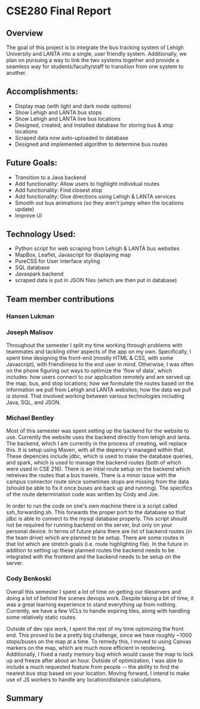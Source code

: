 # CSE280 Final Report

## Overview
The goal of this project is to integrate the bus tracking system of Lehigh University and LANTA into a single, user friendly system. Additionally, we plan on pursuing a way to link the two systems together and provide a seamless way for students/faculty/staff to transition from one system to another.

## Accomplishments:
- Display map (with light and dark mode options)
- Show Lehigh and LANTA bus stops
- Show Lehigh and LANTA live bus locations
- Designed, created, and installed database for storing bus & stop locations
- Scraped data now auto-uploaded to database
- Designed and implemented algorithm to determine bus routes 

## Future Goals:
- Transition to a Java backend
- Add functionality: Allow users to highlight individual routes
- Add functionality: Find closest stop
- Add functionality: Give directions using Lehigh & LANTA services
- Smooth out bus animations (so they aren’t jumpy when the locations update)
- Improve UI

## Technology Used:
- Python script for web scraping from Lehigh & LANTA bus websites
- MapBox, Leaflet, Javascript for displaying map
- PureCSS for User Interface styling
- SQL database
- Javaspark backend
- scraped data is put in JSON files (which are then put in database)

## Team member contributions

### Hansen Lukman

### Joseph Malisov
Throughout the semester I split my time working through problems with teammates and tackling other aspects of the app on my own. Specifically, I spent time designing the front-end (mostly HTML & CSS, with some Javascript), with friendliness to the end user in mind. Otherwise, I was often on the phone figuring out ways to optimize the 'flow of data', which includes: how users connect to our application remotely and are served up the map, bus, and stop locations; how we formulate the routes based on the information we pull from Lehigh and LANTA websites; how the data we pull is stored. That involved working between various technologies including Java, SQL, and JSON.

### Michael Bentley
Most of this semester was spent setting up the backend for the website to use. Currently the website uses the backend directly from lehigh and lanta. The backend, which I am currently in the process of creating, will replace this. It is setup using Maven, with all the depency's managed within that. These depencies include jdbc, which is used to make the database queries, and spark, which is used to manage the backend routes (both of which were used in CSE 216). There is an intial route setup on the backend which retreives the routes that a bus travels. There is a minor issue with the campus connector route since sometimes stops are missing from the data (should be able to fix it once buses are back up and running). The specifics of the route determination code was written by Cody and Joe. 

In order to run the code on one's own machine there is a script called ssh_forwarding.sh. This forwards the proper port to the database so that jdbc is able to connect to the mysql database properly. This script should not be required for running backend on the server, but only on your personal device. In terms of future plans there are list of backend routes (in the team drive) which are planned to be setup. There are some routes in that list which are stretch goals (i.e. route highlighting file). In the future in addition to setting up these planned routes the backend needs to be integrated with the frontend and the backend needs to be setup on the server. 

### Cody Benkoski
Overall this semester I spent a lot of time on getting our tileservers and doing a lot of behind the scenes devops work. Despite taking a bit of time, it was a great learning experience to stand everything up from nothing. Currently, we have a few VCLs to handle expiring tiles, along with handling some relatively static routes. 

Outside of dev ops work, I spent the rest of my time optimizing the front end. This proved to be a pretty big challenge, since we have roughly ~1000 stops/buses on the map at a time. To remedy this, I moved to using Canvas markers on the map, which are much more efficient in rendering. Additionally, I fixed a nasty memory bug which would cause the map to lock up and freeze after about an hour. Outside of optimization, I was able to include a much requested feature from people -- the ability to find the nearest bus stop based on your location. Moving forward, I intend to make use of JS workers to handle any location/distance calculations. 

## Summary
